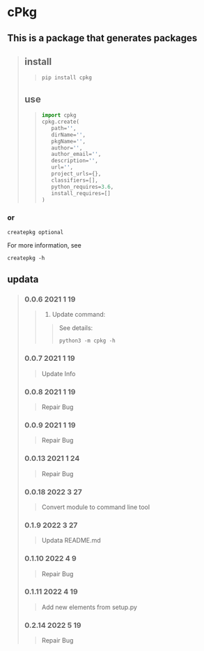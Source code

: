 # cPkg

## This is a package that generates packages

>## install
>>```shell
>>pip install cpkg
>>```
>## use
>>```python
>>import cpkg
>>cpkg.create(
>>    path='',
>>    dirName='',
>>    pkgName='',
>>    author='',
>>    author_email='',
>>    description='',
>>    url='',
>>    project_urls={},
>>    classifiers=[],
>>    python_requires=3.6,
>>    install_requires=[]
>>)
>>```
### or
```shell
createpkg optional
```
For more information, see
```shell
createpkg -h
```
## updata
>### 0.0.6 2021 1 19
>>1. Update command:
>>>See details:
>>>```shell
>>>python3 -m cpkg -h
>>>```
>>
>### 0.0.7 2021 1 19
>>Update Info
>### 0.0.8 2021 1 19
>>Repair Bug
>### 0.0.9 2021 1 19
>>Repair Bug
>### 0.0.13 2021 1 24
>>Repair Bug
>### 0.0.18 2022 3 27
>>Convert module to command line tool
>### 0.1.9 2022 3 27
>>Updata README.md
>### 0.1.10 2022 4 9
>>Repair Bug
>### 0.1.11 2022 4 19
>>Add new elements from setup.py
>### 0.2.14 2022 5 19
>>Repair Bug
